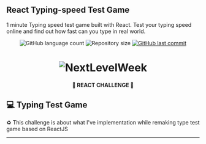 ## React Typing-speed Test Game

1 minute Typing speed test game built with React. Test your typing speed online and find out how fast can you type in real world.

<p align="center">
  <img alt="GitHub language count" src="https://img.shields.io/github/languages/count/tgmarinho/README-ecoleta?color=%2304D361">

  <img alt="Repository size" src="https://img.shields.io/github/repo-size/tgmarinho/README-ecoleta">

  <a href="https://github.com/tgmarinho/README-ecoleta/commits/master">
    <img alt="GitHub last commit" src="https://img.shields.io/github/last-commit/tgmarinho/README-ecoleta">
  </a>
  
 
</p>
<h1 align="center">
    <img alt="NextLevelWeek" title="#NextLevelWeek" src="./assets/dailyui.png" />
</h1>

<h4 align="center"> 
	🚧  REACT CHALLENGE 🚧
</h4>

## 💻 Typing Test Game

♻️ This challenge is about what I've implementation while remaking type test game based on ReactJS

---
